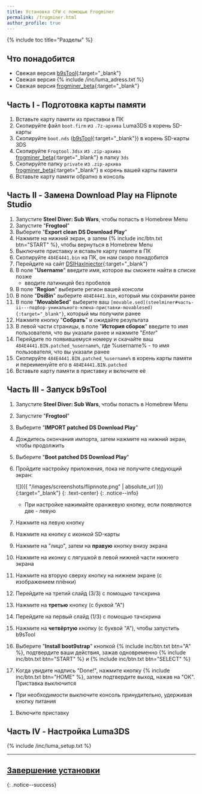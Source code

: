 ```yaml
---
title: Установка CFW с помощью Frogminer
permalink: /frogminer.html
author_profile: true
---
```

{% include toc title="Разделы" %}

## Что понадобится

* Свежая версия [b9sTool](https://github.com/zoogie/b9sTool/releases/latest){:target="_blank"}
* Свежая версия {% include /inc/luma_adress.txt %}
* Свежая версия [frogminer_beta](https://jisagi.github.io/FrogminerGuide/public/data/FROGminer_BETA.zip){:target="_blank"}

## Часть I - Подготовка карты памяти

1. Вставьте карту памяти из приставки в ПК 
1. Скопируйте файл `boot.firm` из `.7z-архива` Luma3DS в корень SD-карты
1. Скопируйте `boot.nds` ([b9sTool](https://github.com/zoogie/b9sTool/releases/latest){:target="_blank"}) в корень SD-карты 3DS
1. Скопируйте `Frogtool.3dsx` из `.zip-архива` [frogminer_beta](https://jisagi.github.io/FrogminerGuide/public/data/FROGminer_BETA.zip){:target="_blank"} в папку `3ds`
1. Скопируйте папку `private` из `.zip-архива` [frogminer_beta](https://jisagi.github.io/FrogminerGuide/public/data/FROGminer_BETA.zip){:target="_blank"} в корень вашей карты памяти
1. Вставьте карту памяти обратно в консоль

## Часть II - Замена Download Play на Flipnote Studio

1. Запустите **Steel Diver: Sub Wars**, чтобы попасть в Homebrew Menu
1. Запустите "**Frogtool**"
1. Выберите "**Export clean DS Download Play**"
1. Нажмите на нижний экран, а затем {% include inc/btn.txt btn="START" %}, чтобы вернуться в Homebrew Menu
1. Выключите приставку и вставьте карту памяти в ПК
1. Скопируйте `484E4441.bin` на ПК, он нам скоро понадобится
1. Перейдите на сайт [DSIHaxInjector](https://jenkins.nelthorya.net/job/DSIHaxInjector/build){:target="_blank"}
1. В поле "**Username**" введите имя, которое вы сможете найти в списке позже 
	* вводите латиницей без пробелов
1. В поле "**Region**" выберите регион вашей консоли
1. В поле "**DsiBin**" выберите `484E4441.bin`, который мы сохранили ранее 
1. В поле "**MovableSed**" выберите ваш `[movable.sed](steelminer#часть-ii---подбор-уникального-ключа-приставки-movablesed){:target="_blank"}`, который мы получили ранее
1. Нажмите кнопку "**Собрать**" и ожидайте результата
1. В левой части страницы, в поле "**История сборок**" введите то имя пользователя, что вы указали ранее и нажмите "*Enter*"
1. Перейдите по появившемуся номеру и скачайте ваш `484E4441.BIN.patched_%username%`, где %username% - то имя пользователя, что вы указали ранее
1. Скопируйте  `484E4441.BIN.patched_%username%` в корень карты памяти и переименуйте его в `484E4441.BIN.patched`
1. Вставьте карту памяти в приставку и включите её

## Часть III - Запуск b9sTool

1. Запустите **Steel Diver: Sub Wars**, чтобы попасть в Homebrew Menu
1. Запустите "**Frogtool**"
1. Выберите "**IMPORT patched DS Download Play**"
1. Дождитесь окончания импорта, затем нажмите на нижний экран, чтобы продолжить
1. Выберите "**Boot patched DS Download Play**"
1. Пройдите настройку приложения, пока не получите следующий экран: 

	![]({{ "/images/screenshots/flipnnote.png" | absolute_url }}){:target="_blank"}
	{: .text-center}
	{: .notice--info}
	
	* При настройке нажимайте оранжевую кнопку, если появляются две - левую
1. Нажмите на левую кнопку 
1. Нажмите на кнопку с иконкой SD-карты 
1. Нажмите на "лицо", затем на **правую** кнопку внизу экрана 
1. Нажмите на иконку с лягушкой в левой нижней части нижнего экрана
1. Нажмите на вторую сверху кнопку на нижнем экране (с изображением плёнки)
1. Перейдите на третий слайд (3/3) с помощью тачскрина
1. Нажмите на **третью** кнопку (с буквой "А")
1. Перейдите на первый слайд (1/3) с помощью тачскрина
1. Нажмите на **четвёртую** кнопку (с буквой "А"), чтобы запустить b9sTool
1. Выберите "**Install boot9strap**" кнопкой {% include inc/btn.txt btn="A" %}, подтвердите ваши действия, зажав одновременно {% include inc/btn.txt btn="START" %} и {% include inc/btn.txt btn="SELECT" %}
1. Когда увидите надпись "Done!", нажмите кнопку {% include inc/btn.txt btn="HOME" %}, затем подтвердите выход, нажав на "ОК". Приставка выключится
  + При необходимости выключите консоль принудительно, удерживая кнопку питания
1. Включите приставку
  
## Часть IV - Настройка Luma3DS

{% include /inc/luma_setup.txt %}

___

## [Завершение установки](finalizing-setup)
{: .notice--success}